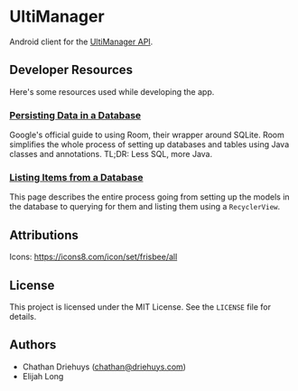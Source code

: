 # UltiManager

Android client for the [UltiManager API](https://github.com/cdriehuys/ultimanager-api).


## Developer Resources

Here's some resources used while developing the app.

### [Persisting Data in a Database](room-persistence)

Google's official guide to using Room, their wrapper around SQLite. Room simplifies the whole process of setting up databases and tables using Java classes and annotations. TL;DR: Less SQL, more Java.

### [Listing Items from a Database](listing-db-items)

This page describes the entire process going from setting up the models in the database to querying for them and listing them using a `RecyclerView`.


## Attributions

Icons: https://icons8.com/icon/set/frisbee/all


## License

This project is licensed under the MIT License. See the `LICENSE` file for details.


## Authors

- Chathan Driehuys (chathan@driehuys.com)
- Elijah Long


[listing-db-items]: https://android.jlelse.eu/android-architecture-components-room-livedata-and-viewmodel-fca5da39e26b
[room-persistence]: https://developer.android.com/training/data-storage/room/index.html
